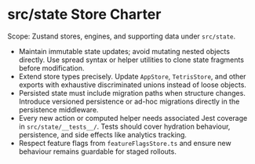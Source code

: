 # src/state Store Charter

Scope: Zustand stores, engines, and supporting data under `src/state`.

- Maintain immutable state updates; avoid mutating nested objects directly. Use spread syntax or helper utilities to clone state fragments before modification.
- Extend store types precisely. Update `AppStore`, `TetrisStore`, and other exports with exhaustive discriminated unions instead of loose objects.
- Persisted state must include migration paths when structure changes. Introduce versioned persistence or ad-hoc migrations directly in the persistence middleware.
- Every new action or computed helper needs associated Jest coverage in `src/state/__tests__/`. Tests should cover hydration behaviour, persistence, and side effects like analytics tracking.
- Respect feature flags from `featureFlagsStore.ts` and ensure new behaviour remains guardable for staged rollouts.
